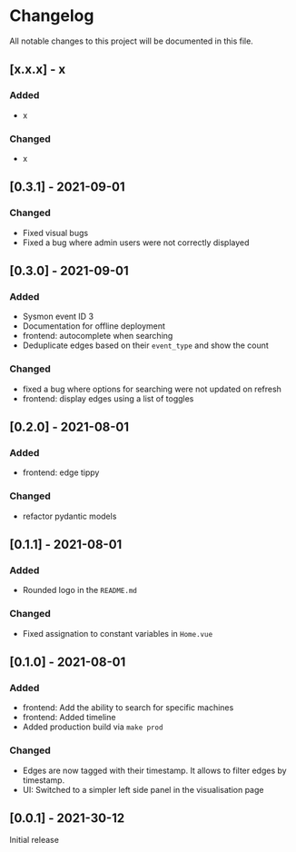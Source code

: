 # Changelog
All notable changes to this project will be documented in this file.

## [x.x.x] - x

### Added
- x

### Changed
- x

## [0.3.1] - 2021-09-01

### Changed
- Fixed visual bugs
- Fixed a bug where admin users were not correctly displayed

## [0.3.0] - 2021-09-01

### Added
- Sysmon event ID 3
- Documentation for offline deployment
- frontend: autocomplete when searching
- Deduplicate edges based on their `event_type` and show the count

### Changed
- fixed a bug where options for searching were not updated on refresh
- frontend: display edges using a list of toggles

## [0.2.0] - 2021-08-01

### Added
- frontend: edge tippy

### Changed
- refactor pydantic models

## [0.1.1] - 2021-08-01

### Added
- Rounded logo in the `README.md`

### Changed
- Fixed assignation to constant variables in `Home.vue`

## [0.1.0] - 2021-08-01

### Added
- frontend: Add the ability to search for specific machines
- frontend: Added timeline
- Added production build via `make prod`

### Changed
- Edges are now tagged with their timestamp. It allows to filter edges by timestamp.
- UI: Switched to a simpler left side panel in the visualisation page

## [0.0.1] - 2021-30-12
Initial release